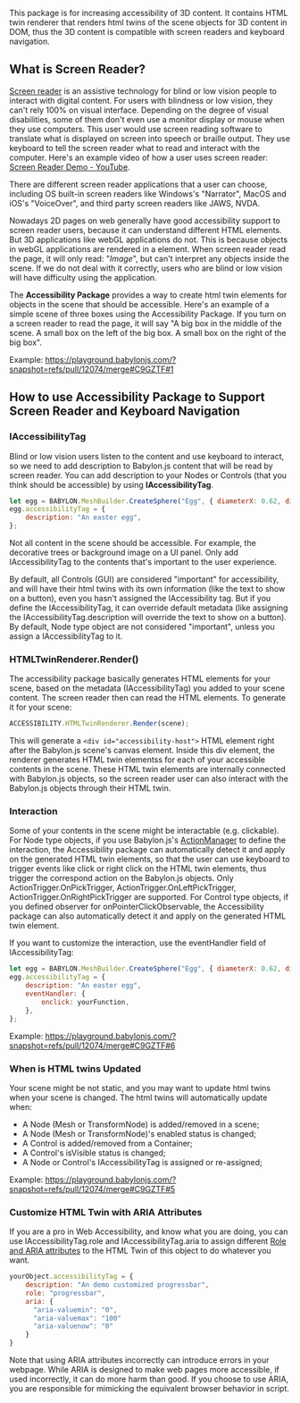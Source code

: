 This package is for increasing accessibility of 3D content. It contains HTML twin renderer that renders html twins of the scene objects for 3D content in DOM, thus the 3D content is compatible with screen readers and keyboard navigation.

## What is Screen Reader?

[Screen reader](https://en.wikipedia.org/wiki/Screen_reader) is an assistive technology for blind or low vision people to interact with digital content. For users with blindness or low vision, they can't rely 100% on visual interface. Depending on the degree of visual disabilities, some of them don't even use a monitor display or mouse when they use computers. This user would use screen reading software to translate what is displayed on screen into speech or braille output. They use keyboard to tell the screen reader what to read and interact with the computer. Here's an example video of how a user uses screen reader: [Screen Reader Demo - YouTube](https://www.youtube.com/watch?v=q_ATY9gimOM&ab_channel=SLCCUniversalAccess).

There are different screen reader applications that a user can choose, including OS built-in screen readers like Windows's "Narrator", MacOS and iOS's "VoiceOver", and third party screen readers like JAWS, NVDA.

Nowadays 2D pages on web generally have good accessibility support to screen reader users, because it can understand different HTML elements. But 3D applications like webGL applications do not. This is because objects in webGL applications are rendered in a <canvas> element. When screen reader read the page, it will only read: "_Image_", but can't interpret any objects inside the scene. If we do not deal with it correctly, users who are blind or low vision will have difficulty using the application.

The **Accessibility Package** provides a way to create html twin elements for objects in the scene that should be accessible. Here's an example of a simple scene of three boxes using the Accessibility Package. If you turn on a screen reader to read the page, it will say "A big box in the middle of the scene. A small box on the left of the big box. A small box on the right of the big box".

Example:
https://playground.babylonjs.com/?snapshot=refs/pull/12074/merge#C9GZTF#1

## How to use Accessibility Package to Support Screen Reader and Keyboard Navigation

### IAccessibilityTag

Blind or low vision users listen to the content and use keyboard to interact, so we need to add description to Babylon.js content that will be read by screen reader. You can add description to your Nodes or Controls (that you think should be accessible) by using **IAccessibilityTag**.

```javascript
let egg = BABYLON.MeshBuilder.CreateSphere("Egg", { diameterX: 0.62, diameterY: 0.8, diameterZ: 0.6 }, scene);
egg.accessibilityTag = {
    description: "An easter egg",
};
```

Not all content in the scene should be accessible. For example, the decorative trees or background image on a UI panel. Only add IAccessibilityTag to the contents that's important to the user experience.

By default, all Controls (GUI) are considered "important" for accessibility, and will have their html twins with its own information (like the text to show on a button), even you hasn't assigned the IAccessibility tag. But if you define the IAccessibilityTag, it can override default metadata (like assigning the IAccessibilityTag.description will override the text to show on a button). By default, Node type object are not considered "important", unless you assign a IAccessibilityTag to it.

### HTMLTwinRenderer.Render()

The accessibility package basically generates HTML elements for your scene, based on the metadata (IAccessibilityTag) you added to your scene content. The screen reader then can read the HTML elements. To generate it for your scene:

```javascript
ACCESSIBILITY.HTMLTwinRenderer.Render(scene);
```

This will generate a `<div id="accessibility-host">` HTML element right after the Babylon.js scene's canvas element. Inside this div element, the renderer generates HTML twin elementss for each of your accessible contents in the scene. These HTML twin elements are internally connected with Babylon.js objects, so the screen reader user can also interact with the Babylon.js objects through their HTML twin.

### Interaction

Some of your contents in the scene might be interactable (e.g. clickable). For Node type objects, if you use Babylon.js's [ActionManager](https://doc.babylonjs.com/divingDeeper/events/actions) to define the interaction, the Accessibility package can automatically detect it and apply on the generated HTML twin elements, so that the user can use keyboard to trigger events like click or right click on the HTML twin elements, thus trigger the correspond action on the Babylon.js objects. Only ActionTrigger.OnPickTrigger, ActionTrigger.OnLeftPickTrigger, ActionTrigger.OnRightPickTrigger are supported. For Control type objects, if you defined observer for onPointerClickObservable, the Accessibility package can also automatically detect it and apply on the generated HTML twin element.

If you want to customize the interaction, use the eventHandler field of IAccessibilityTag:

```javascript
let egg = BABYLON.MeshBuilder.CreateSphere("Egg", { diameterX: 0.62, diameterY: 0.8, diameterZ: 0.6 }, scene);
egg.accessibilityTag = {
    description: "An easter egg",
    eventHandler: {
        onclick: yourFunction,
    },
};
```

Example:
https://playground.babylonjs.com/?snapshot=refs/pull/12074/merge#C9GZTF#6

### When is HTML twins Updated

Your scene might be not static, and you may want to update html twins when your scene is changed. The html twins will automatically update when:

-   A Node (Mesh or TransformNode) is added/removed in a scene;
-   A Node (Mesh or TransformNode)'s enabled status is changed;
-   A Control is added/removed from a Container;
-   A Control's isVisible status is changed;
-   A Node or Control's IAccessibilityTag is assigned or re-assigned;

Example:
https://playground.babylonjs.com/?snapshot=refs/pull/12074/merge#C9GZTF#5

### Customize HTML Twin with ARIA Attributes

If you are a pro in Web Accessibility, and know what you are doing, you can use IAccessibilityTag.role and IAccessibilityTag.aria to assign different [Role and ARIA attributes](https://developer.mozilla.org/en-US/docs/Web/Accessibility/ARIA) to the HTML Twin of this object to do whatever you want.

```javascript
yourObject.accessibilityTag = {
    description: "An demo customized progressbar",
    role: "progressbar",
    aria: {
      "aria-valuemin": "0",
      "aria-valuemax": "100"
      "aria-valuenow": "0"
    }
}
```

Note that using ARIA attributes incorrectly can introduce errors in your webpage. While ARIA is designed to make web pages more accessible, if used incorrectly, it can do more harm than good. If you choose to use ARIA, you are responsible for mimicking the equivalent browser behavior in script.
